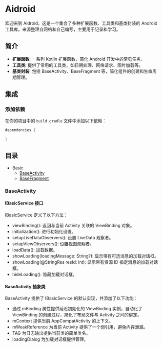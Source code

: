 # Aidroid

欢迎来到 Aidroid，这是一个集合了多种扩展函数、工具类和基类封装的 Android
工具库。来源整理自网络和自己编写，主要用于记录和学习。

## 简介

- **扩展函数**: 一系列 Kotlin 扩展函数，简化 Android 开发中的常见任务。
- **工具类**: 提供了常用的工具类，如日期处理、网络请求、图片加载等。
- **基类封装**: 包括 BaseActivity、BaseFragment 等，简化组件的创建和生命周期管理。

## 集成

### 添加依赖

在你的项目中的 `build.gradle` 文件中添加以下依赖：

```gradle
dependencies {
    
}
```

## 目录

- Basic
    - [BaseActivity](#BaseActivity)
    - [BaseFragment](#BaseFragment)

### BaseActivity

#### IBasicService 接口

IBasicService 定义了以下方法：

- viewBinding(): 返回与当前 Activity 关联的 ViewBinding 对象。
- initialization(): 进行初始化设置。
- setupLiveDataObservers(): 设置 LiveData 观察者。
- setupViewObservers(): 设置视图观察者。
- loadData(): 加载数据。
- showLoading(loadingMessage: String?): 显示带有可选消息的加载对话框。
- showLoading(@StringRes resId: Int): 显示带有资源 ID 指定消息的加载对话框。
- hideLoading(): 隐藏加载对话框。

#### BaseActivity 抽象类

BaseActivity 提供了 IBasicService 的默认实现，并添加了以下功能：

- 通过 mBinding 属性提供延迟初始化的 ViewBinding 实例，自动化了 ViewBinding 的创建过程，简化了布局文件与 Activity 之间的绑定。
- mContext 提供当前 AppCompatActivity 的上下文。
- mWeakReference 为当前 Activity 提供了一个弱引用，避免内存泄漏。
- TAG 为日志输出提供当前类的简单类名。
- loadingDialog 为加载对话框提供管理。
